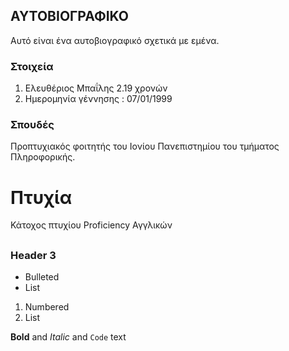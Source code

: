 ## ΑΥΤΟΒΙΟΓΡΑΦΙΚΟ 

Αυτό είναι ένα αυτοβιογραφικό σχετικά με εμένα.


### Στοιχεία 

1. Ελευθέριος Μπαΐλης 
 2.19 χρονών
3. Ημερομηνία γέννησης : 07/01/1999

### Σπουδές 

Προπτυχιακός φοιτητής του Ιονίου Πανεπιστημίου του τμήματος Πληροφορικής.






# Πτυχία 

Κάτοχος πτυχίου Proficiency Αγγλικών 
## 
### Header 3

- Bulleted
- List

1. Numbered
2. List

**Bold** and _Italic_ and `Code` text



